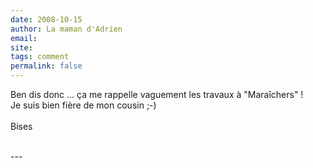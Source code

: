 ```yaml
---
date: 2008-10-15
author: La maman d'Adrien
email: 
site: 
tags: comment
permalink: false
---
```


<p>Ben dis donc ... ça me rappelle vaguement les travaux à &quot;Maraîchers&quot; !<br />
Je suis bien fière de mon cousin ;-)<br />
<br />
Bises<br />
<br />
</p>
---
